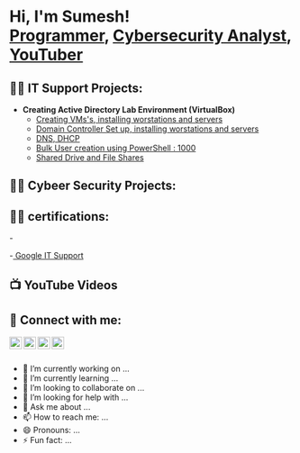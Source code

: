 <h1>Hi, I'm Sumesh! <br/><a href="https://github.com/sumesh1783">Programmer</a>, <a href="https://www.[linkedin.com/in//](https://www.linkedin.com/in/sumeshkumarms/)">Cybersecurity Analyst</a>, <a href="https://www.youtube.com/@sumeshkumar9940">YouTuber</a></h1>

<h2>👨‍💻 IT Support Projects:</h2>

- <b>Creating Active Directory Lab Environment  (VirtualBox)</b>
  - [Creating VMs's, installing worstations and servers](https://github.com/sumesh1783/ActiveDirectoryLab)
  - [Domain Controller Set up, installing worstations and servers](https://github.com/)
  - [DNS, DHCP](https://github.com/)
  - [Bulk User creation using PowerShell : 1000](https://github.com/)
  - [Shared Drive and File Shares](https://github.com/)
<!--
- <b>Full Stack Web App (React, NodeJS, Azure, and Machine Learning Components)</b>
  - [Image Analysis Middleware](https://github.com/joshmadakor1/4chan-Image-Analysis-Middleware-C964) <b><i>(Potentially NSFW)</b></i>
- <b>PowerShell</b>
- <b>C# (.NET Desktop Applications)</b>
- <b>Python</b>
  - [Package Delivery Application (Datastructures and Algorithms Demo)](https://github.com/joshmadakor1/Package-Delivery-Pathfinding-Algorithm)
-->
<h2>👨‍💻 Cybeer Security Projects:</h2>
<h2>👨‍💻 certifications:</h2>
- <b></b>

  -[ Google IT Support](https://imgur.com/a/MEc0899)
<h2>📺 YouTube Videos</h2>
<h2> 🤳 Connect with me:</h2>

[<img align="left" alt="JoshMadakor | YouTube" width="22px" src="https://cdn.jsdelivr.net/npm/simple-icons@v3/icons/youtube.svg" />][youtube]
[<img align="left" alt="JoshMadakor | Twitter" width="22px" src="https://cdn.jsdelivr.net/npm/simple-icons@v3/icons/twitter.svg" />][twitter]
[<img align="left" alt="JoshMadakor | LinkedIn" width="22px" src="https://cdn.jsdelivr.net/npm/simple-icons@v3/icons/linkedin.svg" />][linkedin]
[<img align="left" alt="JoshMadakor | Instagram" width="22px" src="https://cdn.jsdelivr.net/npm/simple-icons@v3/icons/instagram.svg" />][instagram]

[twitter]: https://twitter.com/joshmadakor
[youtube]: https://www.youtube.com/@sumeshkumar9940
[instagram]: https://www.linkedin.com/in/sumeshkumarms/
[linkedin]: https://www.linkedin.com/in/sumeshkumarms/
<!--
**joshmadakor1/joshmadakor1** is a ✨ _special_ ✨ repository because its `README.md` (this file) appears on your GitHub profile.

Here are some ideas to get you started:
-->
</br><br>
- 🔭 I’m currently working on ...
- 🌱 I’m currently learning ...
- 👯 I’m looking to collaborate on ...
- 🤔 I’m looking for help with ...
- 💬 Ask me about ...
- 📫 How to reach me: ...
- 😄 Pronouns: ...
- ⚡ Fun fact: ...

<!---
- 👋 Hi, I’m spoidy aka sumesh
- 👀 I’m interested in creating new stuffs
- 🌱 I’m currently learning network infrastructure and system administration
- 💞️ I’m looking to collaborate on networkong projects
- 📫 if you want to reach out to me change your mind 


sumesh1783/sumesh1783 is a ✨ special ✨ repository because its `README.md` (this file) appears on your GitHub profile.
You can click the Preview link to take a look at your changes.
--->
